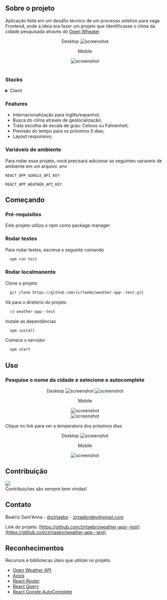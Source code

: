 ## Sobre o projeto
Aplicação feita em um desafio técnico de um processo seletivo para vaga Frontend, onde a ideia era fazer um projeto que identificasse o clima da cidade pesquisada através do [Open Wheater](https://openweathermap.org/api)
<div align="center"> 
    Desktop
  <img src="./public/screenshots/desktop.png" alt="screenshot" />
</div>
<div align="center"> 
    <p>Mobile</p>
  <img src="./public/screenshots/mobile.png" alt="screenshot" />
</div>
<br/>

### Stacks
<details>
  <summary>Client</summary>
  <ul>
    <li><a href="https://reactjs.org/">React.js</a></li>
    <li><a href="https://www.typescriptlang.org/">Typescript</a></li>
    <li><a href="https://developer.mozilla.org/en-US/docs/Web/CSS">CSS</a></li>
  </ul>
</details>

### Features

- Internacionalização para inglês/espanhol;
- Busca do clima através de geolocalização;
- Trata escolha de escala de grau: Celsius ou Fahrenheit;
- Previsão do tempo para os próximos 5 dias;
- Layout responsivo;

### Variáveis de ambiente

Para rodar esse projeto, você precisará adicionar as seguintes variaveis de ambiente em um arquivo .env

`REACT_APP_GOOGLE_API_KEY`

`REACT_APP_WEATHER_API_KEY`

## Começando

### Pré-requisitos

Este projeto utiliza o npm como package manager
   
### Rodar testes

Para rodar testes, escreva o seguinte comando

```bash
  npm run test
```

### Rodar localmanente

Clone o projeto

```bash
  git clone https://github.com/zirtaebn/weather-app--test.git
```

Vá para o diretório do projeto

```bash
  cd weather-app--test
```

Instale as dependências

```bash
  npm install
```

Comece o servidor 

```bash
  npm start
```

## Uso

### Pesquise o nome da cidade e selecione o autocomplete
<div align="center">
    Desktop
    <img src="./public/screenshots/desktop2.png" alt="screenshot" />
    <img src="./public/screenshots/desktop3.png" alt="screenshot" />
</div>

<div  align="center">
    <p>Mobile</p>
    <img src="./public/screenshots/mobile2.png" alt="screenshot" />
    </br>
    <img src="./public/screenshots/mobile3.png" alt="screenshot" />
</div>


Clique no link para ver a temperatura dos próximos dias
<div  align="center">
    Desktop
    <img src="./public/screenshots/desktop4.png" alt="screenshot" />
</div>
<div  align="center">
    <p>Mobile</p>
    <img src="./public/screenshots/mobile4.png" alt="screenshot" />
</div>




## Contribuição

<a href="https://github.com/zirtaebn/weather-app--test/graphs/contributors">
  <img src="https://avatars.githubusercontent.com/u/80608809?s=60&v=4" />
</a>
</br>
Contribuições são sempre bem vindas!

## Contato

Beatriz Sant'Anna - [@zirtaebn](https://twitter.com/zirtaebn) - zirtaebndev@gmail.com

Link do projeto: [https://github.com/zirtaebn/weather-app--test](https://github.com/zirtaebn/weather-app--test)


## Reconhecimentos

Recursos e bibliotecas úteis que utilizei no projeto.
 - [Open Weather API](https://openweathermap.org/api)
 - [Axios](https://axios-http.com/ptbr/)
 - [React Router](https://reactrouter.com/en/main)
 - [React Query](https://react-query-v3.tanstack.com/)
 - [React Google AutoComplete](https://www.npmjs.com/package/react-google-autocomplete)